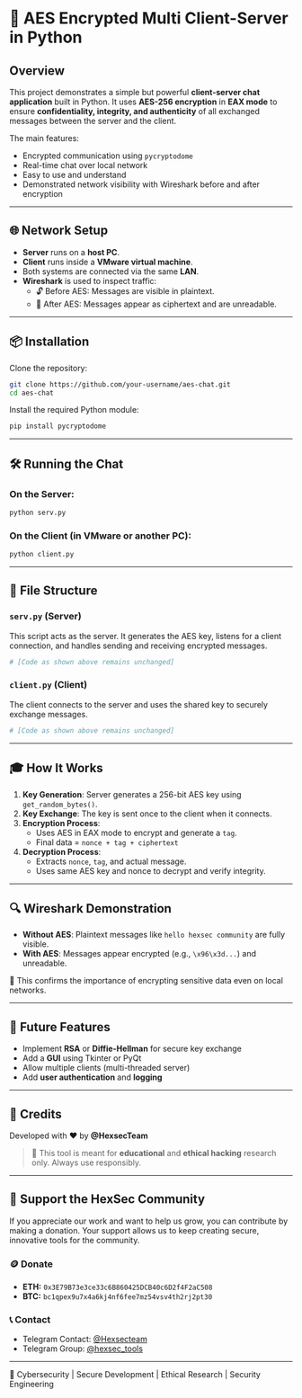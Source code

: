 # 🔐 AES Encrypted Multi Client-Server in Python

## Overview

This project demonstrates a simple but powerful **client-server chat application** built in Python. It uses **AES-256 encryption** in **EAX mode** to ensure **confidentiality, integrity, and authenticity** of all exchanged messages between the server and the client.

The main features:

- Encrypted communication using `pycryptodome`
- Real-time chat over local network
- Easy to use and understand
- Demonstrated network visibility with Wireshark before and after encryption

---

## 🌐 Network Setup

- **Server** runs on a **host PC**.
- **Client** runs inside a **VMware virtual machine**.
- Both systems are connected via the same **LAN**.
- **Wireshark** is used to inspect traffic:
  - 🔓 Before AES: Messages are visible in plaintext.&#x20;
  - 🔐 After AES: Messages appear as ciphertext and are unreadable.&#x20;

---

## 📦 Installation

Clone the repository:

```bash
git clone https://github.com/your-username/aes-chat.git
cd aes-chat
```

Install the required Python module:

```bash
pip install pycryptodome
```

---

## 🛠 Running the Chat

### On the Server:

```bash
python serv.py
```

### On the Client (in VMware or another PC):

```bash
python client.py
```

---

## 📁 File Structure

### `serv.py` (Server)

This script acts as the server. It generates the AES key, listens for a client connection, and handles sending and receiving encrypted messages.

```python
# [Code as shown above remains unchanged]
```

### `client.py` (Client)

The client connects to the server and uses the shared key to securely exchange messages.

```python
# [Code as shown above remains unchanged]
```

---

## 🎓 How It Works

1. **Key Generation**: Server generates a 256-bit AES key using `get_random_bytes()`.
2. **Key Exchange**: The key is sent once to the client when it connects.
3. **Encryption Process**:
   - Uses AES in EAX mode to encrypt and generate a `tag`.
   - Final data = `nonce + tag + ciphertext`
4. **Decryption Process**:
   - Extracts `nonce`, `tag`, and actual message.
   - Uses same AES key and nonce to decrypt and verify integrity.

---

## 🔍 Wireshark Demonstration

- **Without AES**: Plaintext messages like `hello hexsec community` are fully visible.
- **With AES**: Messages appear encrypted (e.g., `\x96\x3d...`) and unreadable.

📢 This confirms the importance of encrypting sensitive data even on local networks.

---

## 🔧 Future Features

- Implement **RSA** or **Diffie-Hellman** for secure key exchange
- Add a **GUI** using Tkinter or PyQt
- Allow multiple clients (multi-threaded server)
- Add **user authentication** and **logging**

---

## 💪 Credits

Developed with ❤️ by **@HexsecTeam**

> 🧠 This tool is meant for **educational** and **ethical hacking** research only. Always use responsibly.

---

## 🤝 Support the HexSec Community

If you appreciate our work and want to help us grow, you can contribute by making a donation. Your support allows us to keep creating secure, innovative tools for the community.

### 🪙 Donate

- **ETH:** `0x3E79B73e3ce33c6B860425DCB40c6D2f4F2aC508`
- **BTC:** `bc1qpex9u7x4a6kj4nf6fee7mz54vsv4th2rj2pt30`

### 📞 Contact

- Telegram Contact: [@Hexsecteam](https://t.me/Hexsecteam)
- Telegram Group: [@hexsec\_tools](https://t.me/hexsec_tools)

---

🔹 Cybersecurity | Secure Development | Ethical Research | Security Engineering


